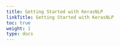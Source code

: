 ```yaml
---
title: Getting Started with KerasNLP
linkTitle: Getting Started with KerasNLP
toc: true
weight: 1
type: docs
---
```

